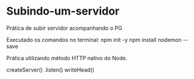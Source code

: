 # Subindo-um-servidor
Prática de subir servidor acompanhando o PG

Executado os comandos no terminal:
npm init -y
npm install nodemon --save

Prática utilizando método HTTP nativo do Node.

createServer()
.listen()
writeHead()
